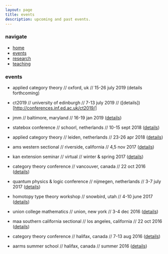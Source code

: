 ```yaml
---
layout: page
title: events
description: upcoming and past events.
---
```


### navigate

- [home](index.html)
- [events](pages/events.html)
- [research](pages/research.html)
- [teaching](pages/teaching.html)

### events

- applied category theory // oxford, uk // 15-26 july 2019
(details forthcoming)

- ct2019 // university of edinburgh // 7-13 july 2019 // ([details])[http://conferences.inf.ed.ac.uk/ct2019/]

- jmm // baltimore, maryland // 16-19 jan 2019
([details](https://jointmathematicsmeetings.org/meetings/national/jmm2019/2217_intro))

- statebox conference // schoorl, netherlands // 10-15 sept
2018 ([details](https://summit.statebox.org/index.html#/))

- applied category theory // leiden, netherlands // 23-26
apr 2018 ([details]())

- ams western sectional  // riverside, california // 4,5 nov
2017 ([details]())

- kan extension seminar // virtual // winter \& spring 2017 ([details](http://www.math.jhu.edu/~eriehl/kanII/))

- category theory conference // vancouver, canada // 22 oct
2016 ([details](http://www.mat.uc.pt/~ct2017/))

- quantum physics \& logic conference // nijmegen,
netherlands // 3-7 july 2017 ([details](http://qpl.science.ru.nl/))

- homotopy type theory workshop // snowbird, utah // 4-10
june 2017 ([details](http://www.ams.org/programs/research-communities/2017MRC-1))

- union college mathematics // union, new york // 3-4 dec
2016 ([details](http://www.math.union.edu/~toddg/ucc/))

- maa southern california sectional // los angeles,
california // 22 oct 2016 ([details](http://sections.maa.org/socalnv/Meeting2016Fall.html))

- category theory conference // halifax, canada // 7-13 aug
2016 ([details](http://mysite.science.uottawa.ca/phofstra/CT2016/CT2016.htm))

- aarms summer school // halifax, canada // summer 2016
([details](https://aarms.math.ca/summer-school/the-2016-aarms-summer-school/))

​

​